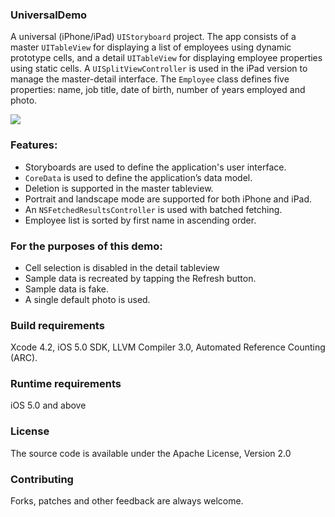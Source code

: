 ### UniversalDemo
A universal (iPhone/iPad) `UIStoryboard` project. The app consists of a master `UITableView` for displaying a list of employees using dynamic prototype cells, and a detail `UITableView` for displaying employee properties using static cells. A `UISplitViewController` is used in the iPad version to manage the master-detail interface. The `Employee` class defines five properties: name, job title, date of birth, number of years employed and photo.

![](http://i.imgur.com/OEJqeAT.png)

### Features:
- Storyboards are used to define the application's user interface.
- `CoreData` is used to define the application’s data model.
- Deletion is supported in the master tableview.
- Portrait and landscape mode are supported for both iPhone and iPad.
- An `NSFetchedResultsController` is used with batched fetching.
- Employee list is sorted by first name in ascending order.

### For the purposes of this demo:
- Cell selection is disabled in the detail tableview
- Sample data is recreated by tapping the Refresh button.
- Sample data is fake.
- A single default photo is used.

### Build requirements
Xcode 4.2, iOS 5.0 SDK, LLVM Compiler 3.0, Automated Reference Counting (ARC).

### Runtime requirements
iOS 5.0 and above

### License
The source code is available under the Apache License, Version 2.0

### Contributing
Forks, patches and other feedback are always welcome.
